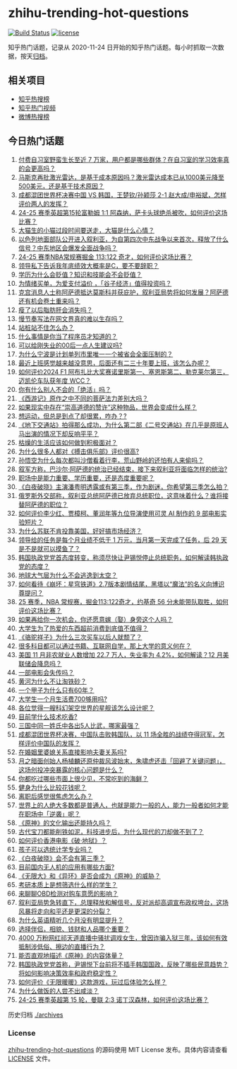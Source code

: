 # zhihu-trending-hot-questions

[![Build Status](https://github.com/justjavac/zhihu-trending-hot-questions/workflows/ci/badge.svg?branch=master)](https://github.com/justjavac/zhihu-trending-hot-questions/actions)
[![license](https://img.shields.io/github/license/justjavac/zhihu-trending-hot-questions)](https://github.com/justjavac/zhihu-trending-hot-questions/blob/master/LICENSE)

知乎热门话题，记录从 2020-11-24
日开始的知乎热门话题。每小时抓取一次数据，按天[归档](./archives)。

## 相关项目

- [知乎热搜榜](https://github.com/justjavac/zhihu-trending-top-search)
- [知乎热门视频](https://github.com/justjavac/zhihu-trending-hot-video)
- [微博热搜榜](https://github.com/justjavac/weibo-trending-hot-search)

## 今日热门话题

<!-- BEGIN -->
<!-- 最后更新时间 Mon Dec 09 2024 11:02:41 GMT+0800 (China Standard Time) -->

1. [付费自习室野蛮生长至近 7 万家，用户都是哪些群体？在自习室的学习效率真的会更高吗？](https://www.zhihu.com/question/6129520200)
1. [马斯克再批激光雷达，是基于成本原因吗？激光雷达成本已从1000美元降至500美元，还是基于技术原因？](https://www.zhihu.com/question/6097111100)
1. [成都混团世界杯决赛中国 VS 韩国，王楚钦/孙颖莎 2-1 赵大成/申裕斌，怎样评价两人的发挥？](https://www.zhihu.com/question/6310204304)
1. [24-25 赛季英超第15轮富勒姆 1:1 阿森纳，萨卡头球绝杀被吹，如何评价这场比赛？](https://www.zhihu.com/question/6322298623)
1. [大猫生的小猫过段时间要送走，大猫是什么心情？](https://www.zhihu.com/question/412869550)
1. [以色列地面部队公开进入叙利亚，为自第四次中东战争以来首次，释放了什么信号？中东地区会爆发全面战争吗？](https://www.zhihu.com/question/6348258008)
1. [24-25 赛季NBA常规赛掘金 113:122 奇才，如何评价这场比赛？](https://www.zhihu.com/question/6269389147)
1. [领导私下告诉我年底绩效大概率是C，要不要辞职？](https://www.zhihu.com/question/5831436183)
1. [学历为什么会贬值？知识和技能会不会贬值？](https://www.zhihu.com/question/5908132971)
1. [为情绪买单，为爱支付溢价 ，「谷子经济」值得投资吗？](https://www.zhihu.com/question/5966251784)
1. [克宫消息人士称阿萨德抵达莫斯科并获庇护，叙利亚局势将如何发展？阿萨德还有机会卷土重来吗？](https://www.zhihu.com/question/6347507147)
1. [瘦了以后脂肪肝会消失吗？](https://www.zhihu.com/question/3690365100)
1. [慢节奏写法在网文界真的难以生存吗？](https://www.zhihu.com/question/5964425133)
1. [站桩站不住怎么办？](https://www.zhihu.com/question/3283965462)
1. [什么事情是你当了程序员才知道的？](https://www.zhihu.com/question/6067440358)
1. [可以给刚失业的00后一点人生建议吗?](https://www.zhihu.com/question/1722031777)
1. [为什么宁波是计划单列市里唯一一个被省会全面压制的？](https://www.zhihu.com/question/578870052)
1. [最近上班感觉越来越没意思，后面还有二三十年要上班，该怎么办呢？](https://www.zhihu.com/question/5703257394)
1. [如何评价2024 F1 阿布扎比大奖赛诺里斯第一、塞恩斯第二、勒克莱尔第三，迈凯伦车队获年度 WCC？](https://www.zhihu.com/question/6320514430)
1. [你有什么别人不会的「绝活」吗？](https://www.zhihu.com/question/562815454)
1. [《西游记》原作之中不同的菩萨法力差别大吗？](https://www.zhihu.com/question/5425712831)
1. [如果现实中存在“崇高道德的赞许”这种物品，世界会变成什么样？](https://www.zhihu.com/question/6203469406)
1. [想运动，但总是到点了却很累，咋办？?](https://www.zhihu.com/question/6229651743)
1. [《地下交通站》拍得那么成功，为什么第二部《二号交通站》在几乎是原班人马出演的情况下却反响平平？](https://www.zhihu.com/question/558247060)
1. [枯燥的生活应该如何做到积极面对？](https://www.zhihu.com/question/659992210)
1. [为什么很多人都对《搏击俱乐部》评价很高?](https://www.zhihu.com/question/30210145)
1. [孙悟空为什么每次都叫沙僧看着行李，荒山野岭的还怕有人来偷吗？](https://www.zhihu.com/question/2673686131)
1. [叙军方称，巴沙尔·阿萨德的统治已经结束，接下来叙利亚将面临怎样的统治?](https://www.zhihu.com/question/6282653022)
1. [职场中是能力重要、学历重要，还是态度重要呢？](https://www.zhihu.com/question/3064622008)
1. [《白夜破晓》主演潘粤明透露或有第三季，作为剧迷，你希望第三季怎么拍？](https://www.zhihu.com/question/6215261023)
1. [俄罗斯外交部称，叙利亚总统阿萨德已放弃总统职位，这意味着什么？谁将接替阿萨德的职位？](https://www.zhihu.com/question/6309216537)
1. [如何评价李少红、贾樟柯、董润年等九位导演使用可灵 AI 制作的 9 部电影实验短片？](https://www.zhihu.com/question/6143392593)
1. [为什么苏联不肯投靠美国，好好搞市场经济？](https://www.zhihu.com/question/5959857144)
1. [领导给的任务是每个月业绩不低于 1 万元，当月第一天完成了任务，后 29 天是不是就可以摸鱼了？](https://www.zhihu.com/question/5707877909)
1. [韩国执政党党首态度转变，称须尽快让尹锡悦停止总统职务，如何解读韩执政党的态度？](https://www.zhihu.com/question/6099505323)
1. [地球大气层为什么不会逃逸到太空？](https://www.zhihu.com/question/6151934786)
1. [如何看待《崩坏：星穹铁道》2.7版本剧情结尾，黑塔以“魔法”的名义向博识尊提问？](https://www.zhihu.com/question/5950361587)
1. [25 赛季，NBA 常规赛，掘金113:122奇才，约基奇 56 分未能带队取胜，如何评价这场比赛？](https://www.zhihu.com/question/6276311717)
1. [如果再给你一次机会，你还愿意嫁（娶）身旁这个人吗？](https://www.zhihu.com/question/6112752951)
1. [大学生为了热爱的东西超前消费到底值不值得？](https://www.zhihu.com/question/6231039807)
1. [《骆驼祥子》为什么三次买车以后人就颓了？](https://www.zhihu.com/question/576011192)
1. [很多科目都可以通过书籍、互联网自学，那上大学的意义何在？](https://www.zhihu.com/question/329016249)
1. [美国 11 月非农就业人数增加 22.7 万人，失业率为 4.2%，如何解读？12 月美联储会降息吗？](https://www.zhihu.com/question/6155979475)
1. [一部电影会失传吗？](https://www.zhihu.com/question/21381181)
1. [黄河为什么不让淘铁砂？](https://www.zhihu.com/question/647875854)
1. [一个甲子为什么只有60年？](https://www.zhihu.com/question/24649152)
1. [大学生一个月生活费700够用吗?](https://www.zhihu.com/question/6060571881)
1. [各位觉得一艘科幻架空世界的星舰该怎么设计呢？](https://www.zhihu.com/question/382938784)
1. [目前学什么技术吃香?](https://www.zhihu.com/question/642842638)
1. [三国中同一姓氏中各出5人比武，哪家最强？](https://www.zhihu.com/question/6099338893)
1. [成都混团世界杯决赛，中国队击败韩国队，以 11 场全胜的战绩夺得冠军，怎样评价中国队的发挥？](https://www.zhihu.com/question/6312934382)
1. [在婚姻里婆媳关系直接影响夫妻关系吗?](https://www.zhihu.com/question/6151076743)
1. [月之暗面创始人杨植麟还原仲裁风波始末，朱啸虎还击「回避了关键问题」，这场创投冲突暴露的核心问题是什么？](https://www.zhihu.com/question/6197697869)
1. [你都吃过哪些市面上很少见，不常吃到的海鲜？](https://www.zhihu.com/question/4980812522)
1. [健身为什么比较花钱呢？](https://www.zhihu.com/question/4099326039)
1. [离职后感觉很焦虑怎么办？](https://www.zhihu.com/question/5598710327)
1. [世界上的人绝大多数都是普通人，也就是能力一般的人，能力一般者如何才能在职场中「逆袭」呢？](https://www.zhihu.com/question/6015682584)
1. [《原神》的文化输出还能持久吗？](https://www.zhihu.com/question/5570852602)
1. [古代宝刀都能削铁如泥，科技进步后，为什么现代的刀却做不到了？](https://www.zhihu.com/question/2432375093)
1. [如何评价香港电影《破·地狱》？](https://www.zhihu.com/question/4465111948)
1. [孩子可以选统计学专业吗？](https://www.zhihu.com/question/562491200)
1. [《白夜破晓》会不会有第三季？](https://www.zhihu.com/question/5779517522)
1. [目前国内无人机的应用有哪些方面?](https://www.zhihu.com/question/517172844)
1. [《无限大》和《异环》是否会成为《原神》的威胁？](https://www.zhihu.com/question/6064700140)
1. [考研本质上是想筛选什么样的学生？](https://www.zhihu.com/question/6032783237)
1. [来聊聊OBD检测对购车意愿的影响？](https://www.zhihu.com/question/6013760550)
1. [叙利亚局势急转直下，总理释放和解信号，反对派却高调宣布政权垮台，这场风暴将走向和平还是更深的分裂？](https://www.zhihu.com/question/6281565614)
1. [为什么英语精听几个月没有明显提升？](https://www.zhihu.com/question/5963964764)
1. [选择伴侣，相貌、钱财和人品哪个重要？](https://www.zhihu.com/question/3624695858)
1. [4000 万粉网红祁天道直播中骚扰调戏女生，曾因诈骗入狱三年，该如何有效抵制涉低俗、擦边的直播行为？](https://www.zhihu.com/question/5929302143)
1. [能否直观地描述《原神》的内容体量？](https://www.zhihu.com/question/5546346939)
1. [韩国执政党党首称，尹锡悦下台前将不插手韩国国政，反映了哪些民意趋势？将如何影响决策效率和政府稳定性？](https://www.zhihu.com/question/6276158184)
1. [如何评价《无限暖暖》这款游戏，玩过后体验怎么样？](https://www.zhihu.com/question/654176177)
1. [为什么做饭的人尝不出咸淡？](https://www.zhihu.com/question/5463884043)
1. [24-25 赛季英超第 15 轮，曼联 2:3 诺丁汉森林，如何评价这场比赛？](https://www.zhihu.com/question/6247838326)

<!-- END -->

历史归档 [./archives](./archives)

### License

[zhihu-trending-hot-questions](https://github.com/justjavac/zhihu-trending-hot-questions)
的源码使用 MIT License 发布。具体内容请查看 [LICENSE](./LICENSE) 文件。
